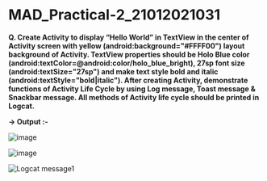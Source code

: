 # MAD_Practical-2_21012021031

**Q. Create Activity to display “Hello World” in TextView in the center of Activity screen with yellow (android:background="#FFFF00") layout background of Activity. TextView properties should 
be Holo Blue color (android:textColor=@android:color/holo_blue_bright), 27sp font size (android:textSize="27sp") and make text style bold and italic (android:textStyle="bold|italic"). After
creating Activity, demonstrate functions of Activity Life Cycle by using Log message, Toast message & Snackbar message. All methods of Activity life cycle should be printed in Logcat.**

**-> Output :-**

![image](https://github.com/Divy484/MAD_Practical-2_21012011072/assets/98522523/ee5a6b58-7557-431c-8056-00281eb23ef5)

![image](https://github.com/Divy484/MAD_Practical-2_21012011072/assets/98522523/49a89ebc-ff31-4148-9341-5bd245cb13be)

![Logcat message1](https://github.com/Harshil-Ghadiya/MAD_Practical-2_21012021031/assets/122811629/4510226b-4b97-4c8a-89d0-efa827e46184)
